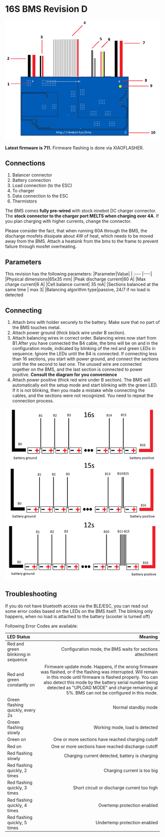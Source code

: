 # 16S BMS Revision D


![16s_RevD.png](/img/Hardware/16s_RevD_schematic.png)

**Latest firmware is 711.**
Firmware flashing is done via XIAOFLASHER.

## Connections 
1. Balancer connector
2. Battery connection
3. Load connection (to the ESC)
4. To charger
5. Data connection to the ESC
6. Thermistors 

The BMS comes **fully pre-wired** with stock ninebot DC charger connector. The **stock connector to the charger port MELTS when charging over 4A**. If you plan charging with higher currents, change the connector.

Please consider the fact, that when running 60A through the BMS, the discharge mosfets dissipate about 4W of heat, which needs to be moved away from the BMS. Attach a heatsink from the bms to the frame to prevent failure through mosfet overheating. 

## Parameters

This revision has the following parameters:
|Parameter|Value|
| :--- |---:|
|Physical dimensions|65x35 mm|
|Peak discharge current|60 A|
|Max charge current|6 A|
|Cell balance current| 35 mA|
|Sections balanced at the same time | max 3|
|Balancing algorithm type|passive, 24/7 if no load is detected

## Connecting

1. Attach bms with holder securely to the battery. Make sure that no part of the BMS touches metal.
2. Attach power ground (thick black wire under B section). 
3. Attach balancing wires in correct order. 
Balancing wires now start from B1.After you have connected the B4 cable, the bms will be on and in the configuration mode, indicated by blinking of the red and green LEDs in sequence. Ignore the LEDs until the B4 is connected.
If connecting less than 16 sections, you start with power ground, and connect the sections until the the second to last one. The unused wire are connected together on the BMS, and the last section is connected to power positive.
**Consult the diagram for you convenience**
4. Attach power positive (thick red wire under B section). The BMS will automatically exit the setup mode and start blinking with the green LED. If it is not blinking, then you made a mistake while connecting the cables, and the sections were not recognized. You need to repeat the connection process.

![16s_RevD_balancer.png](/img/Hardware/16s_RevD_balancer.png)

## Troubleshooting

If you do not have bluetooth access via the BLE/ESC, you can read out some error codes based on the LEDs on the BMS itself. The blinking only happens, when no load is attached to the battery (scooter is turned off)

Following Error Codes are available:

|LED Status|Meaning|
| :--- |---:|
|Red and green blinkinng in sequence| Configuration mode, the BMS waits for sections attechment|
|Red and green constantly on| Firmware update mode. Happens, if the wrong firmware was flashed, or if the flashing was interrupted. Will remain in this mode until firmware is flashed properly. You can also detect this mode by the battery serial number being detected as "UPLOAD MODE" and charge remaining at 5%. BMS can not be configured in this mode.|
|Green flashing quickly, every 2s|Normal standby mode|
|Green flashing slowly| Working mode, load is detected|
|Green on | One or more sections have reached charging cutoff |
|Red on| One or more sections have reached discharge cutoff |
|Red flashing slowly| Charging current detected, battery is charging|
|Red flashing quickly, 2 times| Charging current is too big|
|Red flashing quickly, 3 times| Short circuit or discharge current too high|
|Red flashing quickly, 4 times| Overtemp protection enabled|
|Red flashing quickly, 5 times| Undertemp protection enabled|
